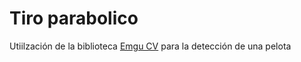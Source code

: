 # Tiro parabolico
Utiilzación de la biblioteca [Emgu CV](http://www.emgu.com/wiki/index.php/Main_Page) para la detección de una pelota
